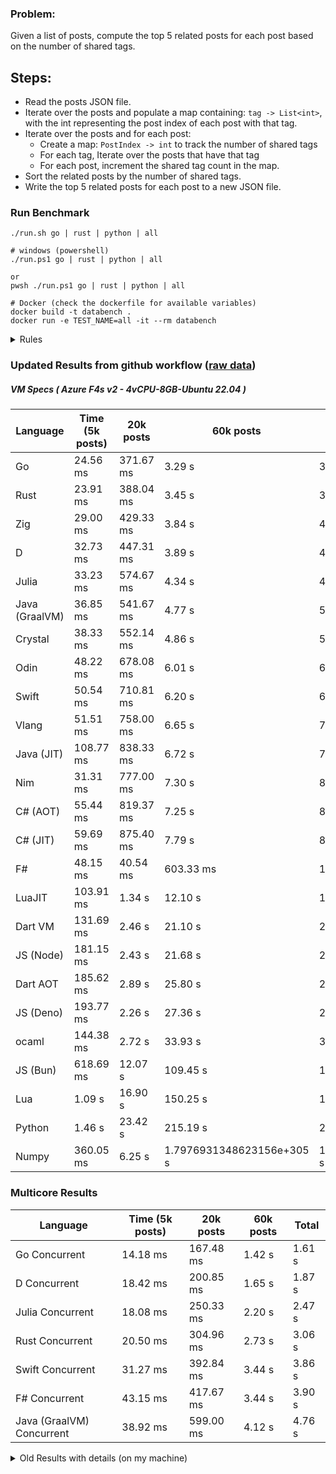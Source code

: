 ### Problem:

Given a list of posts, compute the top 5 related posts for each post based on the number of shared tags.

## Steps:

-   Read the posts JSON file.
-   Iterate over the posts and populate a map containing: `tag -> List<int>`, with the int representing the post index of each post with that tag.
-   Iterate over the posts and for each post:
    -   Create a map: `PostIndex -> int` to track the number of shared tags
    -   For each tag, Iterate over the posts that have that tag
    -   For each post, increment the shared tag count in the map.
-   Sort the related posts by the number of shared tags.
-   Write the top 5 related posts for each post to a new JSON file.

### Run Benchmark

```
./run.sh go | rust | python | all

# windows (powershell)
./run.ps1 go | rust | python | all

or
pwsh ./run.ps1 go | rust | python | all

# Docker (check the dockerfile for available variables)
docker build -t databench .
docker run -e TEST_NAME=all -it --rm databench
```

<details>
<summary> Rules </summary>

<h3>No:</h3>

-   FFI (including assembly inlining)
-   Unsafe code blocks
-   Custom benchmarking
-   Disabling runtime checks (bounds etc)
-   Specific hardware targeting

<h3>Must:</h3>

-   Support up to 100,000 posts
-   Parse json at runtime
-   Not hardcode number of posts
-   Support up to 100 tags
-   Use a stable release of the compiler/runtime
-   Represent tags as strings
</details>

### Updated Results from github workflow ([raw data](https://github.com/jinyus/related_post_gen/blob/main/raw_results.md))

##### VM Specs ( Azure F4s v2 - 4vCPU-8GB-Ubuntu 22.04 )

| Language       | Time (5k posts) | 20k posts | 60k posts   | Total    |
| -------------- | --------------- | --------- | ----------- | -------- |
| Go | 24.56 ms | 371.67 ms | 3.29 s | 3.69 s |
| Rust | 23.91 ms | 388.04 ms | 3.45 s | 3.86 s |
| Zig | 29.00 ms | 429.33 ms | 3.84 s | 4.30 s |
| D | 32.73 ms | 447.31 ms | 3.89 s | 4.37 s |
| Julia | 33.23 ms | 574.67 ms | 4.34 s | 4.94 s |
| Java (GraalVM) | 36.85 ms | 541.67 ms | 4.77 s | 5.34 s |
| Crystal | 38.33 ms | 552.14 ms | 4.86 s | 5.45 s |
| Odin | 48.22 ms | 678.08 ms | 6.01 s | 6.73 s |
| Swift | 50.54 ms | 710.81 ms | 6.20 s | 6.97 s |
| Vlang | 51.51 ms | 758.00 ms | 6.65 s | 7.46 s |
| Java (JIT) | 108.77 ms | 838.33 ms | 6.72 s | 7.66 s |
| Nim | 31.31 ms | 777.00 ms | 7.30 s | 8.11 s |
| C# (AOT) | 55.44 ms | 819.37 ms | 7.25 s | 8.12 s |
| C# (JIT) | 59.69 ms | 875.40 ms | 7.79 s | 8.73 s |
| F# | 48.15 ms | 40.54 ms | 603.33 ms | 11.75 s |
| LuaJIT | 103.91 ms | 1.34 s | 12.10 s | 13.54 s |
| Dart VM | 131.69 ms | 2.46 s | 21.10 s | 23.69 s |
| JS (Node) | 181.15 ms | 2.43 s | 21.68 s | 24.28 s |
| Dart AOT | 185.62 ms | 2.89 s | 25.80 s | 28.87 s |
| JS (Deno) | 193.77 ms | 2.26 s | 27.36 s | 29.82 s |
| ocaml | 144.38 ms | 2.72 s | 33.93 s | 36.80 s |
| JS (Bun) | 618.69 ms | 12.07 s | 109.45 s | 122.13 s |
| Lua | 1.09 s | 16.90 s | 150.25 s | 168.25 s |
| Python | 1.46 s | 23.42 s | 215.19 s | 240.07 s |
| Numpy | 360.05 ms | 6.25 s | 1.7976931348623156e+305 s | 1.7976931348623156e+305 s |

### Multicore Results

| Language       | Time (5k posts) | 20k posts        | 60k posts        | Total     |
| -------------- | --------------- | ---------------- | ---------------- | --------- |
| Go Concurrent | 14.18 ms | 167.48 ms | 1.42 s | 1.61 s |
| D Concurrent | 18.42 ms | 200.85 ms | 1.65 s | 1.87 s |
| Julia Concurrent | 18.08 ms | 250.33 ms | 2.20 s | 2.47 s |
| Rust Concurrent | 20.50 ms | 304.96 ms | 2.73 s | 3.06 s |
| Swift Concurrent | 31.27 ms | 392.84 ms | 3.44 s | 3.86 s |
| F# Concurrent | 43.15 ms | 417.67 ms | 3.44 s | 3.90 s |
| Java (GraalVM) Concurrent | 38.92 ms | 599.00 ms | 4.12 s | 4.76 s |

<details>
<summary> Old Results with details (on my machine) </summary>

| Language   | Processing Time | Total (+ I/O) | Details                                                                                                                                                                                                                                                                                         |
| ---------- | --------------- | ------------- | ----------------------------------------------------------------------------------------------------------------------------------------------------------------------------------------------------------------------------------------------------------------------------------------------- |
| Rust       | -               | 4.5s          | Initial                                                                                                                                                                                                                                                                                         |
| Rust v2    | -               | 2.60s         | Replace std HashMap with fxHashMap by [phazer99](https://www.reddit.com/r/rust/comments/16plgok/comment/k1rtr4x/?utm_source=share&utm_medium=web2x&context=3)                                                                                                                                   |
| Rust v3    | -               | 1.28s         | Preallocate and reuse map and unstable sort by [vdrmn](https://www.reddit.com/r/rust/comments/16plgok/comment/k1rzo7g/?utm_source=share&utm_medium=web2x&context=3) and [Darksonn](https://www.reddit.com/r/rust/comments/16plgok/comment/k1rzwdx/?utm_source=share&utm_medium=web2x&context=3) |
| Rust v4    | -               | 0.13s         | Use Post index as key instead of Pointer and Binary Heap by [RB5009](https://www.reddit.com/r/rust/comments/16plgok/comment/k1s5ea0/?utm_source=share&utm_medium=web2x&context=3)                                                                                                               |
| Rust v5    | 38ms            | 52ms          | Rm hashing from loop and use vec[count] instead of map[index]count by RB5009                                                                                                                                                                                                                    |
| Rust v6    | 23ms            | 36ms          | Optimized Binary Heap Ops by [scottlamb](https://github.com/jinyus/related_post_gen/pull/12)                                                                                                                                                                                                    |
| Rust Rayon | 9ms             | 22ms          | Parallelize by [masmullin2000](https://github.com/jinyus/related_post_gen/pull/4)                                                                                                                                                                                                               |
| Rust Rayon | 8ms             | 22ms          | Remove comparison out of hot loop                                                                                                                                                                                                                                                               |
| ⠀          | ⠀               | ⠀             | ⠀                                                                                                                                                                                                                                                                                               |
| Go         | -               | 1.5s          | Initial                                                                                                                                                                                                                                                                                         |
| Go v2      | -               | 80ms          | Add rust optimizations                                                                                                                                                                                                                                                                          |
| Go v3      | 56ms            | 70ms          | Use goccy/go-json                                                                                                                                                                                                                                                                               |
| Go v3      | 34ms            | 55ms          | Use generic binaryheap by [DrBlury](https://github.com/jinyus/related_post_gen/pull/7)                                                                                                                                                                                                          |
| Go v4      | 26ms            | 50ms          | Replace binary heap with custom priority queue                                                                                                                                                                                                                                                  |
| Go v5      | 20ms            | 43ms          | Remove comparison out of hot loop                                                                                                                                                                                                                                                               |
| Go Con     | 10ms            | 33ms          | Go concurrency by [tirprox](https://github.com/jinyus/related_post_gen/pull/17) and [DrBlury](https://github.com/jinyus/related_post_gen/pull/8)                                                                                                                                                |
| Go Con v2  | 5ms             | 29ms          | Use arena, use waitgroup, rm binheap by [DrBlury](https://github.com/jinyus/related_post_gen/pull/20)                                                                                                                                                                                           |
| ⠀          | ⠀               | ⠀             | ⠀                                                                                                                                                                                                                                                                                               |
| Python     | -               | 7.81s         | Initial                                                                                                                                                                                                                                                                                         |
| Python v2  | 1.35s           | 1.53s         | Add rust optimizations by [dave-andersen](https://github.com/jinyus/related_post_gen/pull/10)                                                                                                                                                                                                   |
| Numpy      | 0.57s           | 0.85s         | Numpy implementation by [Copper280z](https://github.com/jinyus/related_post_gen/pull/11)                                                                                                                                                                                                        |
| ⠀          | ⠀               | ⠀             | ⠀                                                                                                                                                                                                                                                                                               |
| Crystal    | 50ms            | 96ms          | Inital w/ previous optimizations                                                                                                                                                                                                                                                                |
| Crystal v2 | 33ms            | 72ms          | Replace binary heap with custom priority queue                                                                                                                                                                                                                                                  |
| ⠀          | ⠀               | ⠀             | ⠀                                                                                                                                                                                                                                                                                               |
| Odin       | 110ms           | 397ms         | Ported from golang code                                                                                                                                                                                                                                                                         |
| Odin v2    | 104ms           | 404ms         | Remove comparison out of hot loop                                                                                                                                                                                                                                                               |
| ⠀          | ⠀               | ⠀             | ⠀                                                                                                                                                                                                                                                                                               |
| Dart VM    | 125ms           | 530ms         | Ported from golang code                                                                                                                                                                                                                                                                         |
| Dart bin   | 274ms           | 360ms         | Compiled executable                                                                                                                                                                                                                                                                             |
| ⠀          | ⠀               | ⠀             | ⠀                                                                                                                                                                                                                                                                                               |
| Vlang      | 339ms           | 560ms         | Ported from golang code                                                                                                                                                                                                                                                                         |
| ⠀          | ⠀               | ⠀             | ⠀                                                                                                                                                                                                                                                                                               |
| Zig        | 80ms            | 110ms         | Provided by [akhildevelops](https://github.com/jinyus/related_post_gen/pull/30)                                                                                                                                                                                                                 |

</details>